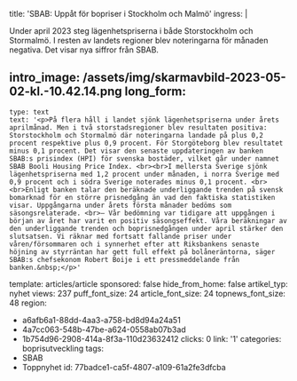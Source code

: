 title: 'SBAB: Uppåt för bopriser i Stockholm och Malmö'
ingress: |
  <p>Under april 2023 steg lägenhetspriserna i både Storstockholm och Stormalmö. I resten av landets regioner blev noteringarna för månaden negativa. Det visar nya siffror från SBAB.
  </p>
  
intro_image: /assets/img/skarmavbild-2023-05-02-kl.-10.42.14.png
long_form:
  -
    type: text
    text: '<p>På flera håll i landet sjönk lägenhetspriserna under årets aprilmånad. Men i två storstadsregioner blev resultaten positiva: Storstockholm och Stormalmö där noteringarna landade på plus 0,2 procent respektive plus 0,9 procent. För Storgöteborg blev resultatet minus 0,1 procent. Det visar den senaste uppdateringen av banken SBAB:s prisindex (HPI) för svenska bostäder, vilket går under namnet SBAB Booli Housing Price Index. <br><br>I mellersta Sverige sjönk lägenhetspriserna med 1,2 procent under månaden, i norra Sverige med 0,9 procent och i södra Sverige noterades minus 0,1 procent. <br><br>Enligt banken talar den beräknade underliggande trenden på svensk bomarknad för en större prisnedgång än vad den faktiska statistiken visar. Uppgångarna under årets första månader bedöms som säsongsrelaterade. <br>– Vår bedömning var tidigare att uppgången i början av året har varit en positiv säsongseffekt. Våra beräkningar av den underliggande trenden och boprisnedgången under april stärker den slutsatsen. Vi räknar med fortsatt fallande priser under våren/försommaren och i synnerhet efter att Riksbankens senaste höjning av styrräntan har gett full effekt på bolåneräntorna, säger SBAB:s chefsekonom Robert Boije i ett pressmeddelande från banken.&nbsp;</p>'
template: articles/article
sponsored: false
hide_from_home: false
artikel_typ: nyhet
views: 237
puff_font_size: 24
article_font_size: 24
topnews_font_size: 48
region:
  - a6afb6a1-88dd-4aa3-a758-bd8d94a24a51
  - 4a7cc063-548b-47be-a624-0558ab07b3ad
  - 1b754d96-2908-414a-8f3a-110d23632412
clicks: 0
link: '1'
categories: boprisutveckling
tags:
  - SBAB
  - Toppnyhet
id: 77badce1-ca5f-4807-a109-61a2fe3dfcba
